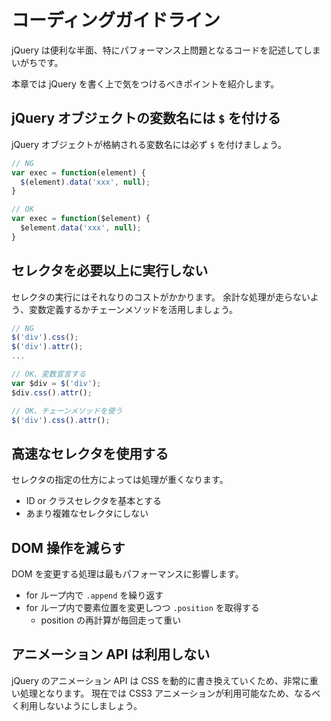 # コーディングガイドライン

jQuery は便利な半面、特にパフォーマンス上問題となるコードを記述してしまいがちです。

本章では jQuery を書く上で気をつけるべきポイントを紹介します。

## jQuery オブジェクトの変数名には `$` を付ける

jQuery オブジェクトが格納される変数名には必ず `$` を付けましょう。

```javascript
// NG
var exec = function(element) {
  $(element).data('xxx', null);
}

// OK
var exec = function($element) {
  $element.data('xxx', null);
}
```

## セレクタを必要以上に実行しない

セレクタの実行にはそれなりのコストがかかります。
余計な処理が走らないよう、変数定義するかチェーンメソッドを活用しましょう。

```javascript
// NG
$('div').css();
$('div').attr();
...

// OK、変数宣言する
var $div = $('div');
$div.css().attr();

// OK、チェーンメソッドを使う
$('div').css().attr();
```

## 高速なセレクタを使用する

セレクタの指定の仕方によっては処理が重くなります。

- ID or クラスセレクタを基本とする
- あまり複雑なセレクタにしない

## DOM 操作を減らす

DOM を変更する処理は最もパフォーマンスに影響します。

- for ループ内で `.append` を繰り返す
- for ループ内で要素位置を変更しつつ `.position` を取得する
  - position の再計算が毎回走って重い

## アニメーション API は利用しない

jQuery のアニメーション API は CSS を動的に書き換えていくため、非常に重い処理となります。
現在では CSS3 アニメーションが利用可能なため、なるべく利用しないようにしましょう。
